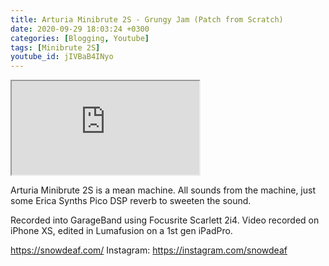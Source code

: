 ```yaml
---
title: Arturia Minibrute 2S - Grungy Jam (Patch from Scratch)
date: 2020-09-29 18:03:24 +0300
categories: [Blogging, Youtube]
tags: [Minibrute 2S]
youtube_id: jIVBaB4INyo
---
```



<div class="embed-responsive embed-responsive-16by9" >
    <iframe class="embed-responsive-item"  src="https://www.youtube.com/embed/{{ page.youtube_id }}"></iframe>
</div>

Arturia Minibrute 2S is a mean machine. All sounds from the machine, just some Erica Synths Pico DSP reverb to sweeten the sound.

Recorded into GarageBand using Focusrite Scarlett 2i4.
Video recorded on iPhone XS, edited in Lumafusion on a 1st gen iPadPro. 

https://snowdeaf.com/
Instagram: https://instagram.com/snowdeaf